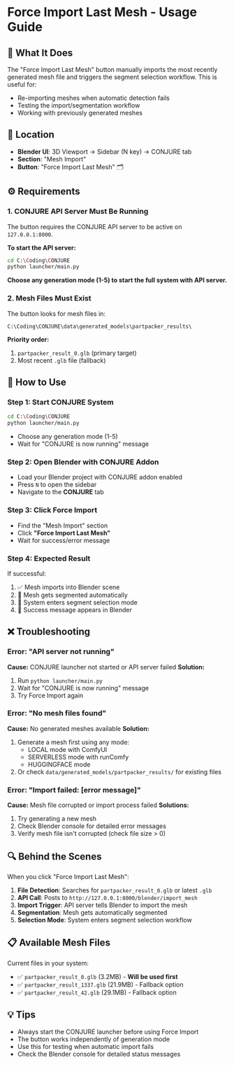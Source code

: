 # Force Import Last Mesh - Usage Guide

## 🎯 **What It Does**
The "Force Import Last Mesh" button manually imports the most recently generated mesh file and triggers the segment selection workflow. This is useful for:
- Re-importing meshes when automatic detection fails
- Testing the import/segmentation workflow
- Working with previously generated meshes

## 📍 **Location**
- **Blender UI**: 3D Viewport → Sidebar (N key) → CONJURE tab
- **Section**: "Mesh Import" 
- **Button**: "Force Import Last Mesh" 🗂️

## ⚙️ **Requirements**

### 1. CONJURE API Server Must Be Running
The button requires the CONJURE API server to be active on `127.0.0.1:8000`.

**To start the API server:**
```bash
cd C:\Coding\CONJURE
python launcher/main.py
```

**Choose any generation mode (1-5) to start the full system with API server.**

### 2. Mesh Files Must Exist
The button looks for mesh files in:
```
C:\Coding\CONJURE\data\generated_models\partpacker_results\
```

**Priority order:**
1. `partpacker_result_0.glb` (primary target)
2. Most recent `.glb` file (fallback)

## 🚀 **How to Use**

### Step 1: Start CONJURE System
```bash
cd C:\Coding\CONJURE
python launcher/main.py
```
- Choose any generation mode (1-5)
- Wait for "CONJURE is now running" message

### Step 2: Open Blender with CONJURE Addon
- Load your Blender project with CONJURE addon enabled
- Press `N` to open the sidebar
- Navigate to the **CONJURE** tab

### Step 3: Click Force Import
- Find the "Mesh Import" section
- Click **"Force Import Last Mesh"**
- Wait for success/error message

### Step 4: Expected Result
If successful:
1. ✅ Mesh imports into Blender scene
2. 🔄 Mesh gets segmented automatically  
3. 🎯 System enters segment selection mode
4. 📝 Success message appears in Blender

## ❌ **Troubleshooting**

### Error: "API server not running"
**Cause:** CONJURE launcher not started or API server failed
**Solution:** 
1. Run `python launcher/main.py`
2. Wait for "CONJURE is now running" message
3. Try Force Import again

### Error: "No mesh files found"
**Cause:** No generated meshes available
**Solution:**
1. Generate a mesh first using any mode:
   - LOCAL mode with ComfyUI
   - SERVERLESS mode with runComfy
   - HUGGINGFACE mode
2. Or check `data/generated_models/partpacker_results/` for existing files

### Error: "Import failed: [error message]"
**Cause:** Mesh file corrupted or import process failed
**Solutions:**
1. Try generating a new mesh
2. Check Blender console for detailed error messages
3. Verify mesh file isn't corrupted (check file size > 0)

## 🔍 **Behind the Scenes**

When you click "Force Import Last Mesh":

1. **File Detection**: Searches for `partpacker_result_0.glb` or latest `.glb`
2. **API Call**: Posts to `http://127.0.0.1:8000/blender/import_mesh`
3. **Import Trigger**: API server tells Blender to import the mesh
4. **Segmentation**: Mesh gets automatically segmented
5. **Selection Mode**: System enters segment selection workflow

## 📋 **Available Mesh Files**
Current files in your system:
- ✅ `partpacker_result_0.glb` (3.2MB) - **Will be used first**
- ✅ `partpacker_result_1337.glb` (21.9MB) - Fallback option
- ✅ `partpacker_result_42.glb` (29.1MB) - Fallback option

## 💡 **Tips**
- Always start the CONJURE launcher before using Force Import
- The button works independently of generation mode
- Use this for testing when automatic import fails
- Check the Blender console for detailed status messages
